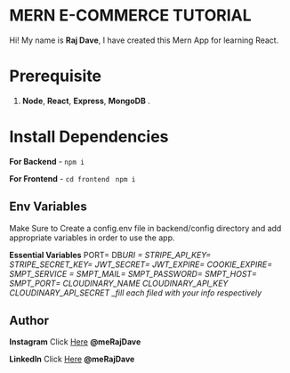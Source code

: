 # MERN E-COMMERCE TUTORIAL

Hi! My name is **Raj Dave**, I have created this Mern App for learning React.

# Prerequisite

1.  **Node**, **React**, **Express**, **MongoDB** .

# Install Dependencies

**For Backend** - `npm i`

**For Frontend** - `cd frontend` ` npm i`

## Env Variables

Make Sure to Create a config.env file in backend/config directory and add appropriate variables in order to use the app.

**Essential Variables**
PORT=
DB*URI =
STRIPE_API_KEY=
STRIPE_SECRET_KEY=
JWT_SECRET=
JWT_EXPIRE=
COOKIE_EXPIRE=
SMPT_SERVICE =
SMPT_MAIL=
SMPT_PASSWORD=
SMPT_HOST=
SMPT_PORT=
CLOUDINARY_NAME
CLOUDINARY_API_KEY
CLOUDINARY_API_SECRET
\_fill each filed with your info respectively*

## Author

**Instagram** Click [Here](http://instagram.com/rajdaveeee) **@meRajDave**

**LinkedIn** Click [Here](www.linkedin.com/in/raj-dave-a61a30284) **@meRajDave**
